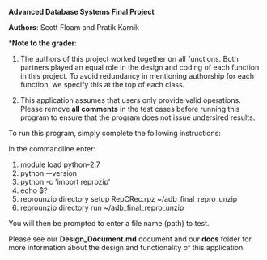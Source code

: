 **Advanced Database Systems Final Project**

**Authors**: Scott Floam and Pratik Karnik

***Note to the grader**: 
1. The authors of this project worked together on all functions. Both partners played an equal role in the design and coding of each function in this project. To avoid redundancy in mentioning authorship for each function, we specify this at the top of each class.

2. This application assumes that users only provide valid operations. Please remove **all comments** in the test cases before running this program to ensure that the program does not issue undersired results. 

To run this program, simply complete the following instructions:

In the commandline enter:
  1. module load python-2.7
  2. python --version
  3. python -c 'import reprozip'
  4. echo $?
  5. reprounzip directory setup RepCRec.rpz ~/adb_final_repro_unzip
  6. reprounzip directory run ~/adb_final_repro_unzip
  
  You will then be prompted to enter a file name (path) to test.
  
  Please see our **Design_Document.md** document and our **docs** folder for more information about the design and functionality of this application.
  
